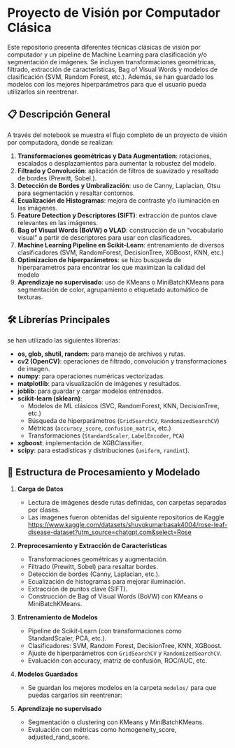 # Proyecto de Visión por Computador Clásica

Este repositorio presenta diferentes técnicas clásicas de visión por computador y un pipeline de Machine Learning para clasificación y/o segmentación de imágenes. Se incluyen transformaciones geométricas, filtrado, extracción de características, Bag of Visual Words y modelos de clasificación (SVM, Random Forest, etc.). Además, se han guardado los modelos con los mejores hiperparámetros para que el usuario pueda utilizarlos sin reentrenar.

## 📋 Descripción General

A través del notebook se muestra el flujo completo de un proyecto de visión por computadora, donde se realizan:

1. **Transformaciones geométricas y Data Augmentation**: rotaciones, escalados o desplazamientos para aumentar la robustez del modelo.  
2. **Filtrado y Convolución**: aplicación de filtros de suavizado y resaltado de bordes (Prewitt, Sobel.).  
3. **Detección de Bordes y Umbralización**: uso de Canny, Laplacian, Otsu para segmentación y resaltar contornos.  
4. **Ecualización de Histogramas**: mejora de contraste y/o iluminación en las imágenes.  
5. **Feature Detection y Descriptores (SIFT)**: extracción de puntos clave relevantes en las imágenes.  
6. **Bag of Visual Words (BoVW) o VLAD**: construcción de un “vocabulario visual” a partir de descriptores para usar con clasificadores.  
7. **Machine Learning Pipeline en Scikit-Learn**: entrenamiento de diversos clasificadores (SVM, RandomForest, DecisionTree, XGBoost, KNN, etc.)
8. **Optimizacion de hiperparámetros**: se hizo busqueda de hiperparametros para encontrar los que maximizan la calidad del modelo
9. **Aprendizaje no supervisado**: uso de KMeans o MiniBatchKMeans para segmentación de color, agrupamiento o etiquetado automático de texturas.

## 🛠️ Librerías Principales

se han utilizado las siguientes librerías:

- **os, glob, shutil, random**: para manejo de archivos y rutas.  
- **cv2 (OpenCV)**: operaciones de filtrado, convolución y transformaciones de imagen.  
- **numpy**: para operaciones numéricas vectorizadas.  
- **matplotlib**: para visualización de imágenes y resultados.   
- **joblib**: para guardar y cargar modelos entrenados.  
- **scikit-learn (sklearn)**:  
  - Modelos de ML clásicos (SVC, RandomForest, KNN, DecisionTree, etc.)  
  - Búsqueda de hiperparámetros (`GridSearchCV`, `RandomizedSearchCV`)  
  - Métricas (`accuracy_score`, `confusion_matrix`, etc.)  
  - Transformaciones (`StandardScaler`, `LabelEncoder`, `PCA`)  
- **xgboost**: implementación de XGBClassifier.  
- **scipy**: para estadísticas y distribuciones (`uniform`, `randint`).  



## 🚀 Estructura de Procesamiento y Modelado

1. **Carga de Datos**  
   - Lectura de imágenes desde rutas definidas, con carpetas separadas por clases.
   - Las imagenes fueron obtenidas del siguiente repositorios de Kaggle https://www.kaggle.com/datasets/shuvokumarbasak4004/rose-leaf-disease-dataset?utm_source=chatgpt.com&select=Rose

2. **Preprocesamiento y Extracción de Características**  
   - Transformaciones geométricas y augmentación.  
   - Filtrado (Prewitt, Sobel) para resaltar bordes.  
   - Detección de bordes (Canny, Laplacian, etc.).  
   - Ecualización de histogramas para mejorar iluminación.  
   - Extracción de puntos clave (SIFT).  
   - Construcción de Bag of Visual Words (BoVW) con KMeans o MiniBatchKMeans.

3. **Entrenamiento de Modelos**  
   - Pipeline de Scikit-Learn (con transformaciones como StandardScaler, PCA, etc.).  
   - Clasificadores: SVM, Random Forest, DecisionTree, KNN, XGBoost.  
   - Ajuste de hiperparámetros con `GridSearchCV` y `RandomizedSearchCV`.  
   - Evaluación con accuracy, matriz de confusión, ROC/AUC, etc.

4. **Modelos Guardados**  
   - Se guardan los mejores modelos en la carpeta `modelos/` para que puedas cargarlos sin reentrenar:
  

5. **Aprendizaje no supervisado**  
   - Segmentación o clustering con KMeans y MiniBatchKMeans.  
   - Evaluación con métricas como homogeneity_score, adjusted_rand_score.


